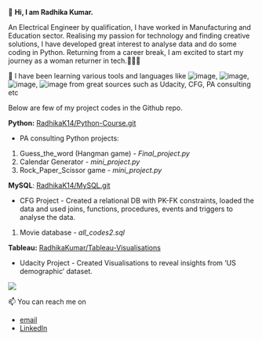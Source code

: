 👋 **Hi, I am Radhika Kumar.**
                                                               
An Electrical Engineer by qualification, I have worked in Manufacturing and Education sector. Realising my passion for technology and finding creative solutions, I have developed great interest to analyse data and do some coding in Python. 
Returning from a career break, I am excited to start my journey as a woman returner in tech.👩🏻‍💻

👀 I have been learning various tools and languages like ![image](https://img.shields.io/badge/-MySQL-4479A1?logo=mysql&logoColor=white&style=plastic&logoWidth=30), ![image](https://img.shields.io/badge/-Python-3776AB?logo=python&logoColor=white&style=plastic&logoWidth=30), ![image](https://img.shields.io/badge/-Tableau-E97627?logo=tableau&logoColor=white&style=plastic&logoWidth=30), ![image](https://img.shields.io/badge/-Power%20BI-F2C811?logo=power-bi&logoColor=white&style=plastic&logoWidth=30) from great sources such as Udacity, CFG, PA consulting etc

Below are few of my project codes in the Github repo.

**Python:** [RadhikaK14/Python-Course.git](https://github.com/RadhikaK14/Python-Course.git)
- PA consulting Python projects:

1. Guess_the_word (Hangman game) - _Final_project.py_
2. Calendar Generator - _mini_project.py_
3. Rock_Paper_Scissor game - _mini_project.py_

**MySQL**: [RadhikaK14/MySQL.git](https://github.com/RadhikaK14/SQL_Project_MovieDB.git) 
- CFG Project - Created a relational DB with PK-FK constraints, loaded the data and used joins, functions, procedures, events and triggers to analyse the data.

1. Movie database - _all_codes2.sql_

**Tableau:** [RadhikaKumar/Tableau-Visualisations](https://public.tableau.com/profile/radhika.kumar#!/)
- Udacity Project - Created Visualisations to reveal insights from ‘US demographic’ dataset.

<img align="center" src="https://github-readme-stats.vercel.app/api?username=RadhikaK14&theme=synthwave" />

📫 You can reach me on 
- [email](radhik_14@yahoo.co.in)
- [LinkedIn](www.linkedin.com/in/kumar-radhika)

<!---
RadhikaK14/RadhikaK14 is a ✨ special ✨ repository because its `README.md` (this file) appears on your GitHub profile.
You can click the Preview link to take a look at your changes.
--->
